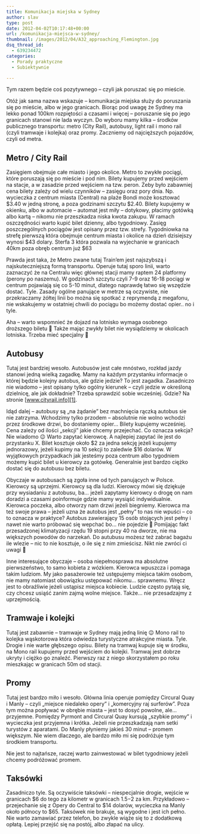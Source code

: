 ```yaml
---
title: Komunikacja miejska w Sydney
author: slav
type: post
date: 2012-04-02T10:17:48+00:00
url: /komunikacja-miejsca-w-sydney/
thumbnail: /images/2012/04/A32_approaching_Flemington.jpg
dsq_thread_id:
  - 639234472
categories:
  - Porady praktyczne
  - Subiektywnie

---
```

Tym razem będzie coś pozytywnego &#8211; czyli jak poruszać się po mieście.

Otóż jak sama nazwa wskazuje &#8211; komunikacja miejska służy do poruszania się po mieście, albo w jego granicach. Biorąc pod uwagę że Sydney ma lekko ponad 100km rozpiętości a czasami i więcej &#8211; poruszanie się po jego granicach stanowi nie lada wyczyn. Do wyboru mamy kilka &#8211; środków publicznego transportu: metro (City Rail), autobusy, light rail i mono rail (czyli tramwaje i kolejka) oraz promy. Zaczniemy od najcięższych pojazdów, czyli od metra.

<!--more-->

## Metro / City Rail

Zasięgiem obejmuje całe miasto i jego okolice. Metro to zwykłe pociągi, które poruszają się po mieście i pod nim. Bilety kupujemy przed wejściem na stacje, a w zasadzie przed wejściem na tzw. peron. Żeby było zabawniej cena bilety zależy od wielu czynników &#8211; zasięgu oraz pory dnia. Np. wycieczka z centrum miasta (Central) na plaże Bondi może kosztować $3.40 w jedną stronę, a poza godzinami szczytu $2.40. Bilety kupujemy w okienku, albo w automacie &#8211; automat jest miły &#8211; dotykowy, płacimy gotówką albo kartą &#8211; nikomu nie przeszkadza niska kwota zakupu. W ramach oszczędności warto kupić bilet dzienny, albo tygodniowy. Zasięg poszczególnych pociągów jest opisany przez tzw. strefy. Tygodniowka na strefę pierwszą która obejmuje centrum miasta i okolice na dzień dzisiejszy wynosi $43 dolary. Sterfa 3 która pozwala na wyjechanie w granicach 40km poza obręb centrum już $63

Prawda jest taka, że Metro zwane tutaj Train&#8217;em jest najszybszą i najskuteczniejszą formą transportu. Operuje tutaj sporo linii, warto zaznaczyć że na Centralu więc głównej stacji mamy raptem 24 platformy (perony po naszemu). W godzinach szczytu czyli 7-9 oraz 16-18 pociągi w centrum pojawiają się co 5-10 minut, dlatego naprawdę łatwo się wszędzie dostać. Tyle. Zasady ogólne panujące w metrze są oczywiste, nie przekraczamy żółtej linii bo można się spotkać z reprymendą z megafonu, nie wskakujemy w ostatniej chwili do pociągu bo możemy dostać opier.. no i tyle.

Aha &#8211; warto wspomnieć że dojazd na lotnisko wymaga osobnego droższego biletu 🙂 Także mając zwykły bilet nie wysiądziemy w okolicach lotniska. Trzeba mieć specjalny 🙂

## Autobusy

Tutaj jest bardziej wesoło. Autobusów jest całe mnóstwo, rozkład jazdy stanowi jedną wielką zagadkę. Mamy na każdym przystanku informacje o której będzie kolejny autobus, ale gdzie jedzie? To jest zagadka. Zasadniczo nie wiadomo &#8211; jest opisany tylko ogólny kierunek &#8211; czyli jedzie w określoną dzielnicę, ale jak dokładnie? Trzeba sprawdzić sobie wcześniej. Gdzie? Na stronie [www.cityrail.info][1].

Idąd dalej &#8211; autobusy są &#8222;na żądanie&#8221; bez machnięcia rączką autobus sie nie zatrzyma. Wchodzimy tylko przodem &#8211; absolutnie nie wolno wchodzi przez środkowe drzwi, bo dostaniemy opier&#8230; Bilety kupujemy wcześniej. Cena zależy od ilości &#8222;sekcji&#8221; jakie chcemy przejechać. Co oznacza sekcja? Nie wiadomo 😉 Warto zapytać kierowcę. A najlepiej zapytać ile jest do przystanku X. Bilet kosztuje około $2 za jedna sekcję jeżeli kupujemy jednorazowy, jeżeli kupimy na 10 sekcji to zaledwie $16 dolarów. W wyjątkowych przypadkach jak jesteśmy poza centrum albo tygodniem możemy kupić bilet u kierowcy za gotówkę. Generalnie jest bardzo ciężko dostać się do autobusu bez biletu.

Obyczaje w autobusach są zgoła inne od tych panujących w Polsce. Kierowcy są uprzejmi. Kierowcy są dla ludzi. Kierowcy mówi się dziękuje przy wysiadaniu z autobusu, ba&#8230; jeżeli zapytamy kierowcy o drogę on nam doradzi a czasami poinformuje gdzie mamy wysiąść indywidualnie. Kierowca poczeka, albo otworzy nam drzwi jeżeli biegniemy. Kierowca ma też swoje prawa &#8211; jeżeli uzna że autobus jest &#8222;pełny&#8221; to nas nie wpuści &#8211; co to oznacza w praktyce? Autobus zawierający 15 osób stojących jest pełny i nawet nie warto próbować się wepchać bo&#8230; nie pojedzie 🙂 Pomijając fakt przesadzonej klimatyzacji rzędu 19 stopni przy 40 na dworze, nie ma większych powodów do narzekań. Do autubusu możesz też zabrać bagażu ile wlezie &#8211; nic to nie kosztuje, o ile się z nim zmieścisz. Nikt nie zwróci ci uwagi 🙂

Inne interesujące obyczaje &#8211; osoba niepełnosprawa ma absolutne pierwszeństwo, to samo kobieta z wózkiem. Kierowca wpuszcza i pomaga takim ludziom. My jako pasażerowie też ustępujemy miejsca takim osobom, nie mamy natomiast obowiązku ustępować nikomu&#8230; sprawnemu. Wręcz jest to obraźliwie jeżeli ustąpisz miejsca kobiecie. Ludzie często pytają się, czy chcesz usiąść zanim zajmą wolne miejsce. Także&#8230; nie przesadzajmy z uprzejmością.

## Tramwaje i kolejki

Tutaj jest zabawnie &#8211; tramwaje w Sydney mają jedną linię 😉 Mono rail to kolejka wąskotorowa która odwiedza turystyczne atrakcyjne miasta. Tyle. Drogie i nie warte głębszego opisu. Bilety na tramwaj kupuje się w środku, na Mono rail kupujemy przed wejściem do kolejki. Tramwaj jest dobrze ukryty i ciężko go znaleźć. Pierwszy raz z niego skorzystałem po roku mieszkając w granicach 50m od stacji.

## Promy

Tutaj jest bardzo miło i wesoło. Główna linia operuje pomiędzy Circural Quay i Manly &#8211; czyli &#8222;miejsce niedaleko opery&#8221; i &#8222;komercyjny raj surferów&#8221;. Poza tym można popływać w obrębie miasta &#8211; jest to dosyć powolne, ale&#8230; przyjemne. Pomiędzy Pyrmont and Circural Quay kursują &#8222;szybkie promy&#8221; i wycieczka jest przyjemna i krótka. Jeżeli nie przeszkadzają nam setki turystów z aparatami. Do Manly płyniemy jakieś 30 minut &#8211; promem większym. Nie wiem dlaczego, ale bardzo miło mi się podróżuje tym środkiem transportu.

Nie jest to najtańsze, raczej warto zainwestować w bilet tygodniowy jeżeli chcemy podróżować promem.

## Taksówki

Zasadniczo tyle. Są oczywiście taksówki &#8211; niespecjalnie drogie, wejście w granicach $6 do tego za kilometr w granicach $1.5-$2 za km. Przykładowo &#8211; przejechanie się z Opery do Central to $14 dolarów, wycieczka na Manly około północy to $65.  Taksówek nie brakuje, są wygodne i jest ich pełno. Nie warto zamawiać przez telefon, bo zwykle wiąże się to z dodatkową opłatą. Lepiej przejść się na postój, albo złapać na ulicy.

 [1]: http://www.cityrail.info